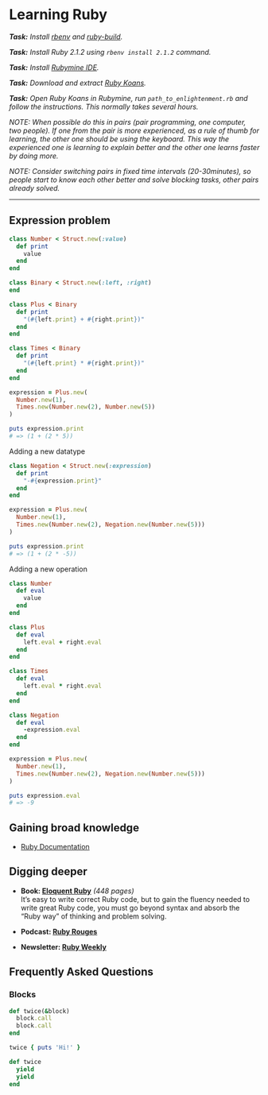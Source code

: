 # Learning Ruby

_**Task:** Install [rbenv](https://github.com/sstephenson/rbenv) and [ruby-build](https://github.com/sstephenson/ruby-build)._

_**Task:** Install Ruby 2.1.2 using `rbenv install 2.1.2` command._

_**Task:** Install [Rubymine IDE](http://www.jetbrains.com/ruby/)._
 
_**Task:** Download and extract [Ruby Koans](http://rubykoans.com/)._
 
_**Task:** Open Ruby Koans in Rubymine, run `path_to_enlightenment.rb` and follow the instructions. This normally takes several hours._

*NOTE: When possible do this in pairs (pair programming, one computer, two people). If one from the pair is more experienced, as a rule of thumb for learning, the other one should be using the keyboard. This way the experienced one is learning to explain better and the other one learns faster by doing more.* 

*NOTE: Consider switching pairs in fixed time intervals (20-30minutes), so people start to know each other better and solve blocking tasks, other pairs already solved.* 

---

## Expression problem

```ruby
class Number < Struct.new(:value)
  def print
    value
  end
end

class Binary < Struct.new(:left, :right)
end

class Plus < Binary
  def print
    "(#{left.print} + #{right.print})"
  end
end

class Times < Binary
  def print
    "(#{left.print} * #{right.print})"
  end
end
```

```ruby
expression = Plus.new(
  Number.new(1),
  Times.new(Number.new(2), Number.new(5))
)

puts expression.print
# => (1 + (2 * 5))
```

Adding a new datatype

```ruby
class Negation < Struct.new(:expression)
  def print
    "-#{expression.print}"
  end
end
```

```ruby
expression = Plus.new(
  Number.new(1),
  Times.new(Number.new(2), Negation.new(Number.new(5)))
)

puts expression.print
# => (1 + (2 * -5))
```

Adding a new operation

```ruby
class Number
  def eval
    value
  end
end

class Plus
  def eval
    left.eval + right.eval
  end
end

class Times
  def eval
    left.eval * right.eval
  end
end

class Negation
  def eval
    -expression.eval
  end
end
```

```ruby
expression = Plus.new(
  Number.new(1),
  Times.new(Number.new(2), Negation.new(Number.new(5)))
)

puts expression.eval
# => -9
```


## Gaining broad knowledge

* [Ruby Documentation](http://www.ruby-doc.org/)



## Digging deeper

* **Book: [Eloquent Ruby](http://www.amazon.com/Eloquent-Ruby-Addison-Wesley-Professional/dp/0321584104)** _(448 pages)_  
  It’s easy to write correct Ruby code, but to gain the fluency needed to write great Ruby code, you must go beyond syntax and absorb the “Ruby way” of thinking and problem solving.

* **Podcast: [Ruby Rouges](http://rubyrogues.com/)**

* **Newsletter: [Ruby Weekly](http://rubyweekly.com/)**


## Frequently Asked Questions

### Blocks
    
```ruby
def twice(&block)
  block.call
  block.call
end

twice { puts 'Hi!' }
```

```ruby
def twice
  yield
  yield
end
```
